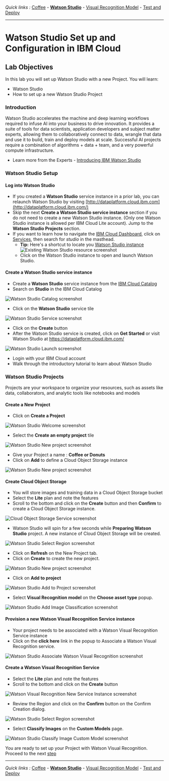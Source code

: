 *Quick links :*
[Coffee](README.md) - [**Watson Studio**](STUDIO.md) - [Visual Recognition Model](VISRECO.md) - [Test and Deploy](VRMTEST.md)
***

# Watson Studio Set up and Configuration in IBM Cloud

## Lab Objectives

In this lab you will set up Watson Studio with a new Project.  You will learn:

- Watson Studio
- How to set up a new Watson Studio Project

### Introduction

Watson Studio accelerates the machine and deep learning workflows required to infuse AI into your business to drive innovation. It provides a suite of tools for data scientists, application developers and subject matter experts, allowing them to collaboratively connect to data, wrangle that data and use it to build, train and deploy models at scale. Successful AI projects require a combination of algorithms + data + team, and a very powerful compute infrastructure.

- Learn more from the Experts - [Introducing IBM Watson Studio](https://medium.com/ibm-watson/introducing-ibm-watson-studio-e93638f0bb47)

### Watson Studio Setup

#### Log into Watson Studio

- If you created a **Watson Studio** service instance in a prior lab, you can relaunch Watson Studio by visiting [http://dataplatform.cloud.ibm.com](http://dataplatform.cloud.ibm.com/)
- Skip the next **Create a Watson Studio service instance** section if you do not need to create a new Watson Studio instance. (Only one Watson Studio instance is allowed per IBM Cloud Lite account).  Jump to the **Watson Studio Projects** section.
- If you want to learn how to navigate the [IBM Cloud Dashboard](https://cloud.ibm.com), click on [Services](https://cloud.ibm.com/resources), then search for *studio* in the masthead.
  - **Tip:** Here's a shortcut to locate you [Watson Studio instance](https://cloud.ibm.com/resources?search=studio)
  ![Existing Watson Studio resource screenshot](screenshots/WatsonStudio-DashboardResource.png)
  - Click on the Watson Studio instance to open and launch Watson Studio.

#### Create a Watson Studio service instance
- Create a **Watson Studio** service instance from the [IBM Cloud Catalog](https://cloud.ibm.com/catalog/?search=studio)
- Search on **Studio** in the IBM Cloud Catalog

![Watson Studio Catalog screenshot](screenshots/WatsonStudio-Catalog.png)

- Click on the **Watson Studio** service tile

![Watson Studio Service screenshot](screenshots/WatsonStudio-Service.png)

- Click on the **Create** button
- After the Watson Studio service is created, click on **Get Started** or visit Watson Studio at <https://dataplatform.cloud.ibm.com/>

![Watson Studio Launch screenshot](screenshots/WatsonStudio-Launch.png)

- Login with your IBM Cloud account
- Walk through the introductory tutorial to learn about Watson Studio

### Watson Studio Projects

Projects are your workspace to organize your resources, such as assets like data, collaborators, and analytic tools like notebooks and models

#### Create a New Project

- Click on **Create a Project**

![Watson Studio Welcome screenshot](screenshots/WatsonStudio-Welcome.png)

- Select the **Create an empty project** tile

![Watson Studio New project screenshot](screenshots/WatsonStudio-CreateNewProject.png)

- Give your Project a name : **Coffee or Donuts**
- Click on **Add** to define a Cloud Object Storage instance

![Watson Studio New project screenshot](screenshots/WatsonStudio-NewProject.png)

#### Create Cloud Object Storage
- You will store images and training data in a Cloud Object Storage bucket
- Select the **Lite** plan and note the features
- Scroll to the bottom and click on the **Create** button and then **Confirm** to create a Cloud Object Storage instance.

![Cloud Object Storage Service screenshot](screenshots/CloudObjectStorage-Service.png)

- Watson Studio will spin for a few seconds while **Preparing Watson Studio** project. A new instance of Cloud Object Storage will be created.

![Watson Studio Select Region screenshot](screenshots/WatsonStudio-PrepareProject-COS.png)


- Click on **Refresh** on the New Project tab.
- Click on **Create** to create the new project.

![Watson Studio New project screenshot](screenshots/WatsonStudio-NewProject-Continue.png)

- Click on **Add to project**

![Watson Studio Add to Project screenshot](screenshots/WatsonStudio-Project-Add2Project.png)

- Select **Visual Recognition model** on the **Choose asset type** popup.

![Watson Studio Add Image Classification screenshot](screenshots/WatsonStudio-Project-AddImageClassification.png)

#### Provision a new Watson Visual Recognition Service instance

- Your project needs to be associated with a Watson Visual Recognition Service instance
- Click on the **click here** link in the popup to Associate a Watson Visual Recognition service.

![Watson Studio Associate Watson Visual Recognition screenshot](screenshots/WatsonStudio-Project-AssociateVisualRecognition.png)

#### Create a Watson Visual Recognition Service

- Select the **Lite** plan and note the features
- Scroll to the bottom and click on the **Create** button

![Watson Visual Recognition New Service Instance screenshot](screenshots/WatsonStudio-VisualRecognitionServiceInstance.png)

- Review the Region and click on the **Confirm** button on the Confirm Creation dialog.

![Watson Studio Select Region screenshot](screenshots/WatsonStudio-NewProject-SelectRegion.png)

- Select **Classify Images** on the **Custom Models** page.

![Watson Studio Classify Image Custom Model screenshot](screenshots/WatsonStudio-Project-ClassifyImagesCustomModel.png)

You are ready to set up your Project with Watson Visual Recognition. Proceed to the next [step](VISRECO.md)

***
*Quick links :*
[Coffee](README.md) - [**Watson Studio**](STUDIO.md) - [Visual Recognition Model](VISRECO.md) - [Test and Deploy](VRMTEST.md)
